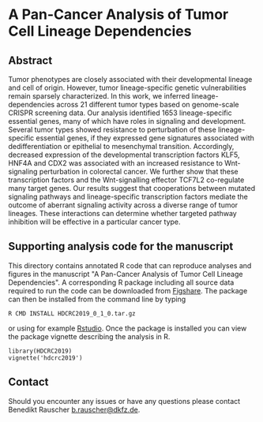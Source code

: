# A Pan-Cancer Analysis of Tumor Cell Lineage Dependencies

## Abstract

Tumor phenotypes are closely associated with their developmental lineage and cell of origin. However, tumor lineage-specific genetic vulnerabilities remain sparsely characterized. In this work, we inferred lineage-dependencies across 21 different tumor types based on genome-scale CRISPR screening data. Our analysis identified 1653 lineage-specific essential genes, many of which have roles in signaling and development. Several tumor types showed resistance to perturbation of these lineage-specific essential genes, if they expressed gene signatures associated with dedifferentiation or epithelial to mesenchymal transition. Accordingly, decreased expression of the developmental transcription factors KLF5, HNF4A and CDX2 was associated with an increased resistance to Wnt-signaling perturbation in colorectal cancer. We further show that these transcription factors and the Wnt-signalling effector TCF7L2 co-regulate many target genes. Our results suggest that cooperations between mutated signaling pathways and lineage-specific transcription factors mediate the outcome of aberrant signaling activity across a diverse range of tumor lineages. These interactions can determine whether targeted pathway inhibition will be effective in a particular cancer type.

## Supporting analysis code for the manuscript

This directory contains annotated R code that can reproduce analyses and figures in the manuscript "A Pan-Cancer Analysis of Tumor Cell Lineage Dependencies". A corresponding R package including all source data required to run the code can be downloaded from [Figshare](https://figshare.com/s/715b9f34afaca709d41c). The package can then be installed from the command line by typing 

```{sh}
R CMD INSTALL HDCRC2019_0_1_0.tar.gz
```

or using for example [Rstudio](https://www.rstudio.com/). Once the package is installed you can view the package vignette describing the analysis in R.

```{r}
library(HDCRC2019)
vignette('hdcrc2019')
```

## Contact

Should you encounter any issues or have any questions please contact Benedikt Rauscher <b.rauscher@dkfz.de>.
